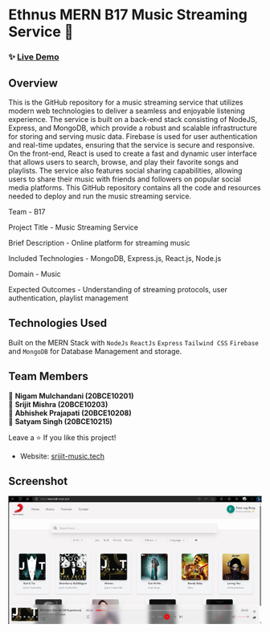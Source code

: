 # Ethnus MERN B17 Music Streaming Service 🎵

### ✨ [Live Demo](https://www.srijit-music.tech/)

## Overview

This is the GitHub repository for a music streaming service that utilizes modern web technologies to deliver a seamless and enjoyable listening experience. The service is built on a back-end stack consisting of NodeJS, Express, and MongoDB, which provide a robust and scalable infrastructure for storing and serving music data. Firebase is used for user authentication and real-time updates, ensuring that the service is secure and responsive.  On the front-end, React is used to create a fast and dynamic user interface that allows users to search, browse, and play their favorite songs and playlists. The service also features social sharing capabilities, allowing users to share their music with friends and followers on popular social media platforms.  This GitHub repository contains all the code and resources needed to deploy and run the music streaming service. 

Team - B17

Project Title - Music Streaming Service

Brief Description - Online platform for streaming music

Included Technologies - MongoDB, Express.js, React.js, Node.js

Domain - Music

Expected Outcomes - Understanding of streaming protocols, user authentication, playlist management

## Technologies Used

Built on the MERN Stack with `NodeJs` `ReactJs` `Express` `Tailwind CSS` `Firebase` and `MongoDB` for Database Management and storage.

## Team Members

👤 **Nigam Mulchandani (20BCE10201)** <br/>
👤 **Srijit Mishra (20BCE10203)** <br/>
👤 **Abhishek Prajapati (20BCE10208)** <br/>
👤 **Satyam Singh (20BCE10215)** <br/>

Leave a ⭐️ If you like this project!

- Website: [srijit-music.tech](https://www.srijit-music.tech/)

## Screenshot

![Home](./sc.png)
